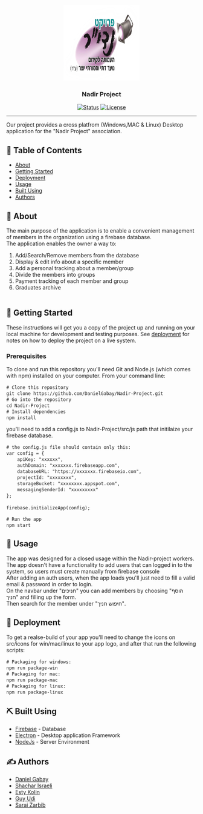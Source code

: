 <p align="center">
  <a href="" rel="noopener">
 <img width=200px height=200px src="https://github.com/DanielGabay/Nadir-Project/blob/master/src/images/logo.png" alt="Nadir Project logo"></a>
</p>

<h3 align="center">Nadir Project</h3>

<div align="center">

  [![Status](https://img.shields.io/badge/status-active-success.svg)]() 
  [![License](https://img.shields.io/badge/license-MIT-blue.svg)](/LICENSE)

</div>

---

<p align="left"> 
Our project provides a cross platfrom (Windows,MAC & Linux) Desktop application for the "Nadir Project" association.
</p>

## 📝 Table of Contents
- [About](#about)
- [Getting Started](#getting_started)
- [Deployment](#deployment)
- [Usage](#usage)
- [Built Using](#built_using)
- [Authors](#authors)

## 🧐 About <a name = "about"></a>
The main purpose of the application is to enable a convenient management of members in the organization using a firebase database.
<br>
The application enables the owner a way to:
<br>
1) Add/Search/Remove members from the database <br>
2) Display & edit info about a specific member
3) Add a personal tracking about a member/group
4) Divide the members into groups <br>
5) Payment tracking of each member and group <br>
6) Graduates archive <br>
    <br> 

## 🏁 Getting Started <a name = "getting_started"></a>
These instructions will get you a copy of the project up and running on your local machine for development and testing purposes. See [deployment](#deployment) for notes on how to deploy the project on a live system.

### Prerequisites
To clone and run this repository you'll need Git and Node.js (which comes with npm) installed on your computer. From your command line:

```
# Clone this repository
git clone https://github.com/DanielGabay/Nadir-Project.git
# Go into the repository
cd Nadir-Project
# Install dependencies
npm install
```

you'll need to add a config.js to Nadir-Project/src/js path that initilaize your firebase database.

```
# the config.js file should contain only this:
var config = {
    apiKey: "xxxxxx",
    authDomain: "xxxxxxx.firebaseapp.com",
    databaseURL: "https://xxxxxxx.firebaseio.com",
    projectId: "xxxxxxxx",
    storageBucket: "xxxxxxxx.appspot.com",
    messagingSenderId: "xxxxxxxxx"
};

firebase.initializeApp(config);
```

```
# Run the app
npm start
```

## 🎈 Usage <a name="usage"></a>
The app was designed for a closed usage within the Nadir-project workers. <br>
The app doesn't have a functionality to add users that can logged in to the system, so users must create manually from firebase console <br>
After adding an auth users, when the app loads you'll just need to fill a valid email & password in order to login. <br>
On the navbar under "חניכים" you can add members by choosing "הוסף חניך" and filling up the form. <br>
Then search for the member under "חיפוש חניך".

## 🚀 Deployment <a name = "deployment"></a>
To get a realse-build of your app you'll need to change the icons on src/icons for win/mac/linux to your app logo, and after that run the following scripts:
```
# Packaging for windows:
npm run package-win
# Packaging for mac:
npm run package-mac
# Packaging for linux:
npm run package-linux
```

## ⛏️ Built Using <a name = "built_using"></a>
- [Firebase](http://firebase.google.com) - Database
- [Electron](https://electronjs.org/) - Desktop application Framework
- [NodeJs](https://nodejs.org/en/) - Server Environment

## ✍️ Authors <a name = "authors"></a>
- [Daniel Gabay](https://github.com/DanielGabay)
- [Shachar Israeli](https://github.com/shachar-israeli)
- [Esty Kolin](https://github.com/estyKolin)
- [Guy Udi](https://github.com/guuy1)
- [Sarai Zarbib](https://github.com/saraize)

